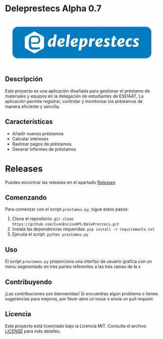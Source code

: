 # Deleprestecs Alpha 0.7

![Logo del Proyecto](img/deleprestecs.png)

## Descripción

Este proyecto es una aplicación diseñada para gestionar el préstamo de materiales y equipos en la delegación de estudiantes de ESEIAAT, La aplicación permite registrar, controlar y monitorear los préstamos de manera eficiente y sencilla.

## Características

- Añadir nuevos préstamos
- Calcular intereses
- Rastrear pagos de préstamos
- Generar informes de préstamos

# Releases

Puedes encontrar las releases en el apartado [Releases](https://github.com/IvanEncisoUPC/DelePrestecs/releases)

## Comenzando

Para comenzar con el script `prestamos.py`, sigue estos pasos:

1. Clona el repositorio: `git clone https://github.com/IvanEncisoUPC/DelePrestecs.git`
2. Instala las dependencias requeridas: `pip install -r requirements.txt`
3. Ejecuta el script: `python prestamos.py`

## Uso

El script `prestamos.py` proporciona una interfaz de usuario grafica con un menu segmentado en tres partes referentes a las tres ramas de la s


## Contribuyendo

¡Las contribuciones son bienvenidas! Si encuentras algún problema o tienes sugerencias para mejoras, por favor abre un issue o envía un pull request.

## Licencia

Este proyecto está licenciado bajo la Licencia MIT. Consulta el archivo [LICENSE](LICENSE) para más detalles.

